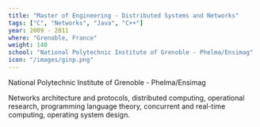 ```yaml
---
title: "Master of Engineering - Distributed Systems and Networks"
tags: ["C", "Networks", "Java", "C++"]
year: 2009 - 2011
where: "Grenoble, France"
weight: 140
school: "National Polytechnic Institute of Grenoble - Phelma/Ensimag"
icon: "/images/ginp.png"
---
```

National Polytechnic Institute of Grenoble - Phelma/Ensimag

Networks architecture and protocols, distributed computing, operational research, programming language theory, concurrent and real-time computing, operating system design. 
